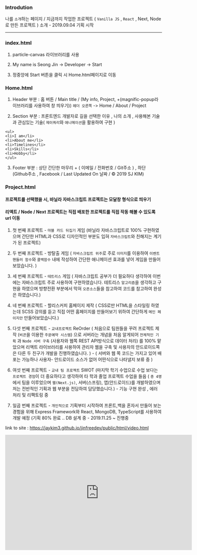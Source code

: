 ### Introdution

나를 `소개`하는 페이지 / 지금까지 작업한 프로젝트 ( `Vanilla JS` , `React` , Next, Node로 만든 프로젝트 ) 소개 - 2019.09.04 기획 시작

---

### index.html

1. particle-canvas 라이브러리를 사용

2. My name is Seong Jin -> Developer -> Start

3. 정중앙에 Start 버튼을 클릭 시 Home.html페이지로 이동

### Home.html

1. Header 부분 : 홈 버튼 / Main title / (My info, Project, +(magnific-popup라이브러리를 사용하여 창 띄우기)) `헤더 오른쪽` -> Home / About / Project

2) Section 부분 : 프론트엔드 개발자로 길을 선택한 이유 , 나의 소개 , 사용해본 기술과 관심있는 기술( `제이쿼리`와 `애니메이션`을 활용하여 구현 )

```
<ul>
<li>I am</li>
<li>About me</li>
<li>Timelines</li>
<li>Skills</li>
<li>Hobby</li>
</ul>
```

3. Footer 부분 : 상단 간단한 마무리 + ( 이메일 / 전화번호 / Git주소 ) , 하단 (Github주소 , Facebook / Last Updated On 날짜 / © 2019 SJ KIM)

### Project.html

#### 프로젝트를 선택했을 시, 바닐라 자바스크립트 프로젝트는 모달창 형식으로 띄우기

#### 리액트 / Node / Next 프로젝트는 직접 배포한 프로젝트를 직접 작동 해볼 수 있도록 url 이동

1. 첫 번째 프로젝트 - `마블 카드 뒤집기` 게임 (바닐라 자바스크립트로 100% 구현하였으며 간단한 HTML과 CSS로 디자인적인 부분도 입혀 `자바스크립트`와 친해지는 계기가 된 프로젝트)

2. 두 번째 프로젝트 - 방탈출 게임 ( `자바스크립트 위주`로 주로 `이미지`를 이용하여 `이벤트 핸들러 함수`와 `콜백함수` 내에 작성하여 간단한 애니메이션 효과를 넣어 게임을 만들어 보았습니다. )

3. 세 번째 프로젝트 - `테트리스` 게임 ( 자바스크립트 공부가 더 필요하다 생각하여 이번에는 자바스크립트 주로 사용하여 구현하였습니다. 테트리스 `알고리즘`을 생각하고 구현을 하였으며 방향전환 부분에서 막혀 `오픈소스`들을 참고하여 코드를 참고하여 완성은 하였습니다.)

4. 네 번째 프로젝트 - 할리스커피 홈페이지 제작 ( CSS로만 HTML을 스타일링 하였는데 SCSS 강의를 듣고 직접 어떤 홈페이지를 만들어보기 위하여 간단하게 `메인 페이지만` 만들어보았습니다.)

5. 다섯 번째 프로젝트 - `교내프로젝트` ReOrder ( 처음으로 팀원들을 꾸려 프로젝트 제작 (`비콘`을 이용한 `주문예약 시스템`) 으로 서버라는 개념을 처음 알게되어 `전체적인 기획` 과 `Node 서버 구축` (사용자와 웹쪽 REST API방식으로 데이터 처리) 를 100% 맡았으며 리액트 라이브러리를 사용하여 관리자 웹을 구축 및 사용자의 안드로이드쪽은 다른 두 친구가 개발을 진행하였습니다. ) - ( 서버와 웹 쪽 코드는 가지고 있어 배포는 가능하나 사용자- 안드로이드 소스가 없어 어떤식으로 나타낼지 보류 중 )

6. 여섯 번째 프로젝트 - `교내 팀 프로젝트` SWOT (마지막 학기 수업으로 수업 보다는 `프로젝트 경험`이 더 중요하다고 생각하여 타 학과 졸업 프로젝트 수업을 들음 ( `총 4명` 에서 팀을 이루었으며 `웹(Next.js)`, 서버(스프링), 앱(안드로이드)를 개발하였으며 저는 전반적인 기획과 웹 부분을 전담하여 담당했습니다.) - 기능 구현 완성 , 에러 처리 및 리팩토링 중

7. 일곱 번째 프로젝트 - `개인적으로` 기획부터 시작하여 프론트,백을 혼자서 만들어 보는 경험을 위해 Express Framework와 React, MongoDB, TypeScript를 사용하여 개발 예정 (기획 80% 완료 .. DB 설계 중 - 2019.11.25 ~ 진행중

link to site : https://jaykim3.github.io/jinfreedev/public/html/video.html

<iframe width="600" height="371" seamless frameborder="0" scrolling="no" src="https://docs.google.com/spreadsheets/d/e/2PACX-1vQu9289DsMsb13RMUQULL68mrApnUIRrhHmRFb8WQ5cF6r1HdQ2rZ-TbkabyQ_OtKoTfYn6qCIUQ38T/pubchart?oid=435980013&amp;format=interactive"></iframe>
